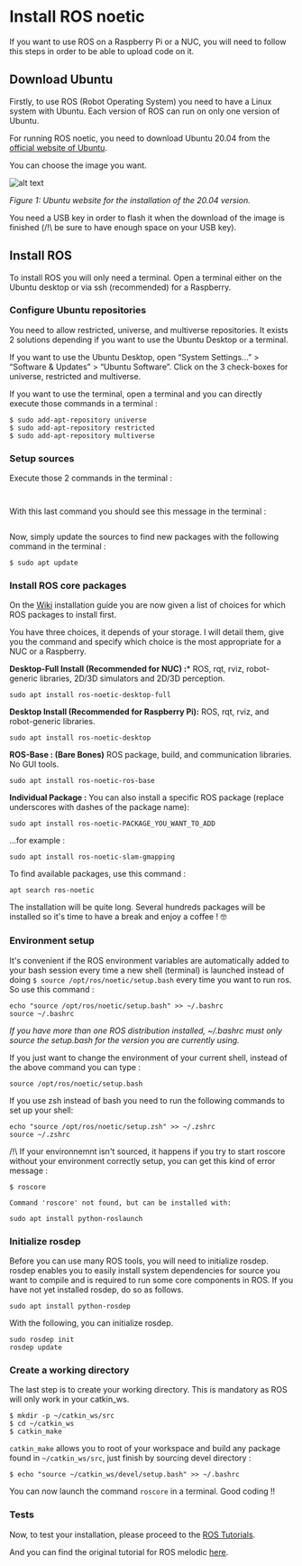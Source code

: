 # Install ROS noetic

If you want to use ROS on a Raspberry Pi or a NUC, you will need to follow this steps in order to be able to upload code on it.


## Download Ubuntu

Firstly, to use ROS (Robot Operating System) you need to have a Linux system with Ubuntu. Each version of ROS can run on only one version of Ubuntu.

For running ROS noetic, you need to download Ubuntu 20.04 from the [official website of Ubuntu](https://releases.ubuntu.com/20.04/).

You can choose the image you want.

![alt text](https://github.com/Clerbout-Francois/Use_ESP32_on_ArduinoIDE/blob/main/images_ROS_noetic/Ubuntu_website.png?raw=true)

_Figure 1: Ubuntu website for the installation of the 20.04 version._

You need a USB key in order to flash it when the download of the image is finished (/!\ be sure to have enough space on your USB key).

## Install ROS

To install ROS you will only need a terminal. Open a terminal either on the Ubuntu desktop or via ssh (recommended) for a Raspberry.

### Configure Ubuntu repositories

You need to allow restricted, universe, and multiverse repositories. It exists 2 solutions depending if you want to use the Ubuntu Desktop or a terminal.

If you want to use the Ubuntu Desktop, open “System Settings…” > “Software & Updates” > “Ubuntu Software”. Click on the 3 check-boxes for universe, restricted and multiverse.

If you want to use the terminal, open a terminal and you can directly execute those commands in a terminal :

```
$ sudo add-apt-repository universe
$ sudo add-apt-repository restricted
$ sudo add-apt-repository multiverse
```

### Setup sources

Execute those 2 commands in the terminal :

```

```

```

```

With this last command you should see this message in the terminal :

```

```


Now, simply update the sources to find new packages with the following command in the terminal :

```
$ sudo apt update
```

### Install ROS core packages

On the [Wiki](http://wiki.ros.org/melodic/Installation/Ubuntu) installation guide you are now given a list of choices for which ROS packages to install first.

You have three choices, it depends of your storage. I will detail them, give you the command and specify which choice is the most appropriate for a NUC or a Raspberry.

**Desktop-Full Install (Recommended for NUC) :*** ROS, rqt, rviz, robot-generic libraries, 2D/3D simulators and 2D/3D perception.

```
sudo apt install ros-noetic-desktop-full
```

**Desktop Install (Recommended for Raspberry Pi):** ROS, rqt, rviz, and robot-generic libraries.

```
sudo apt install ros-noetic-desktop
```

**ROS-Base : (Bare Bones)** ROS package, build, and communication libraries. No GUI tools. 

```
sudo apt install ros-noetic-ros-base
```

**Individual Package :** You can also install a specific ROS package (replace underscores with dashes of the package name): 

```
sudo apt install ros-noetic-PACKAGE_YOU_WANT_TO_ADD
```

...for example : 

```
sudo apt install ros-noetic-slam-gmapping

```

To find available packages, use this command :

```
apt search ros-noetic
```

The installation will be quite long. Several hundreds packages will be installed so it's time to have a break and enjoy a coffee ! :nerd_face:


### Environment setup

It's convenient if the ROS environment variables are automatically added to your bash session every time a new shell (terminal) is launched instead of doing ``` $ source /opt/ros/noetic/setup.bash ``` every time you want to run ros. So use this command :

```
echo "source /opt/ros/noetic/setup.bash" >> ~/.bashrc
source ~/.bashrc
```

_If you have more than one ROS distribution installed, ~/.bashrc must only source the setup.bash for the version you are currently using._

If you just want to change the environment of your current shell, instead of the above command you can type : 

```
source /opt/ros/noetic/setup.bash
```

If you use zsh instead of bash you need to run the following commands to set up your shell:

```
echo "source /opt/ros/noetic/setup.zsh" >> ~/.zshrc
source ~/.zshrc
```

/!\ If your environnemnt isn't sourced, it happens if you try to start roscore without your environment correctly setup, you can get this kind of error message : 

```
$ roscore

Command 'roscore' not found, but can be installed with:

sudo apt install python-roslaunch
```

### Initialize rosdep

Before you can use many ROS tools, you will need to initialize rosdep. rosdep enables you to easily install system dependencies for source you want to compile and is required to run some core components in ROS. If you have not yet installed rosdep, do so as follows.

```
sudo apt install python-rosdep
```

With the following, you can initialize rosdep.
```
sudo rosdep init
rosdep update
```

### Create a working directory

The last step is to create your working directory. This is mandatory as ROS will only work in your catkin_ws.

```
$ mkdir -p ~/catkin_ws/src
$ cd ~/catkin_ws
$ catkin_make
```

```catkin_make``` allows you to root of your workspace and build any package found in ```~/catkin_ws/src```, just finish by sourcing devel directory :

```
$ echo "source ~/catkin_ws/devel/setup.bash" >> ~/.bashrc
```


You can now launch the command ``` roscore ``` in a terminal. Good coding !!

### Tests

Now, to test your installation, please proceed to the [ROS Tutorials](http://wiki.ros.org/ROS/Tutorials).

And you can find the original tutorial for ROS melodic [here](http://wiki.ros.org/melodic/Installation/Ubuntu).
